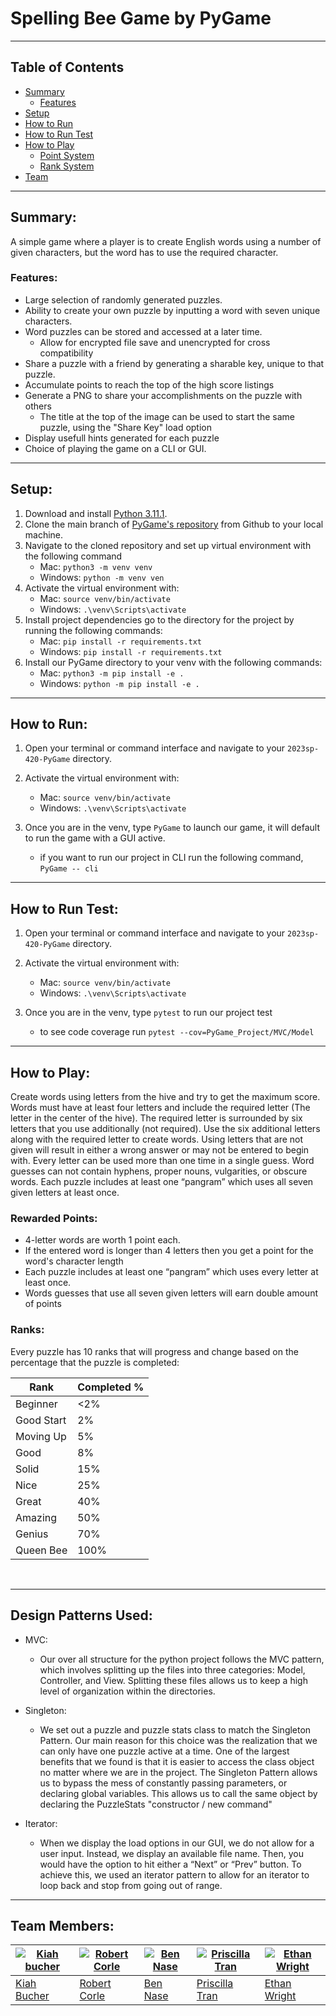 # Spelling Bee Game by PyGame
---

## Table of Contents
- [Summary](#summary)
    - [Features](#features)
- [Setup](#setup)
- [How to Run](#how-to-run)
- [How to Run Test](#how-to-run-test)
- [How to Play](#how-to-play)
    - [Point System](#rewarded-points)
    - [Rank System](#ranks)
- [Team](#team-members)
---

## Summary:

A simple game where a player is to create English words using a number of given characters, but the word has to use the required character.

### Features:
- Large selection of randomly generated puzzles.
- Ability to create your own puzzle by inputting a word with seven unique characters.
- Word puzzles can be stored and accessed at a later time.
    - Allow for encrypted file save and unencrypted for cross compatibility
- Share a puzzle with a friend by generating a sharable key, unique to that puzzle.
- Accumulate points to reach the top of the high score listings
- Generate a PNG to share your accomplishments on the puzzle with others
    - The title at the top of the image can be used to start the same puzzle, using the "Share Key" load option
- Display usefull hints generated for each puzzle
- Choice of playing the game on a CLI or GUI.


---

## Setup:

1. Download and install [Python 3.11.1](https://www.python.org/downloads/). 
2. Clone the main branch of [PyGame's repository](https://github.com/mucsci-students/2023sp-420-PyGame) from Github to your local machine.
3. Navigate to the cloned repository and set up virtual environment with the following command
    - Mac:
    ``` python3 -m venv venv ``` 
    - Windows:
    ``` python -m venv ven ```
4. Activate the virtual environment with:
    - Mac:
    ``` source venv/bin/activate ```
    - Windows:
    ``` .\venv\Scripts\activate ```
5. Install project dependencies go to the directory for the project by running the following commands:
    - Mac:
    ``` pip install -r requirements.txt ```
    - Windows:
    ``` pip install -r requirements.txt ```
6. Install our PyGame directory to your venv with the following commands:
    - Mac:
    ``` python3 -m pip install -e . ```
    - Windows:
    ``` python -m pip install -e . ```
---

## How to Run:

1. Open your terminal or command interface and navigate to your `2023sp-420-PyGame` directory.

2. Activate the virtual environment with:
    - Mac:
    ``` source venv/bin/activate ```
    - Windows:
    ``` .\venv\Scripts\activate ```

5. Once you are in the venv, type ```PyGame``` to launch our game, it will default to run the game with a GUI active. 
    - if you want to run our project in CLI run the following command, ``` PyGame -- cli ```

---

## How to Run Test:

1. Open your terminal or command interface and navigate to your `2023sp-420-PyGame` directory.

2. Activate the virtual environment with:
    - Mac:
    ``` source venv/bin/activate ```
    - Windows:
    ``` .\venv\Scripts\activate ```

3. Once you are in the venv, type ```pytest``` to run our project test 
    - to see code coverage run ``` pytest --cov=PyGame_Project/MVC/Model ```
---

## How to Play:

Create words using letters from the hive and try to get the maximum score. Words must have at least four letters and include the required letter (The letter in the center of the hive). The required letter is surrounded by six letters that you use additionally (not required). Use the six additional letters along with the required letter to create words. Using letters that are not given will result in either a wrong answer or may not be entered to begin with. Every letter can be used more than one time in a single guess. Word guesses can not contain hyphens, proper nouns, vulgarities, or obscure words. Each puzzle includes at least one “pangram” which uses all seven given letters at least once.

### Rewarded Points:

- 4-letter words are worth 1 point each.
- If the entered word is longer than 4 letters then you get a point for the word's character length
- Each puzzle includes at least one “pangram” which uses every letter at least once.
- Words guesses that use all seven given letters will earn double amount of points

### Ranks:

Every puzzle has 10 ranks that will progress and change based on the percentage that the puzzle is completed:

|   Rank     | Completed % |
|------------|-------------|
| Beginner   |     <2%     |
| Good Start |      2%     |
| Moving Up  |      5%     |
| Good       |      8%     |
| Solid      |     15%     |
| Nice       |     25%     |
| Great      |     40%     |
| Amazing    |     50%     |
| Genius     |     70%     |
| Queen Bee  |    100%     |

<br>

---

## Design Patterns Used:

- MVC: 
    - Our over all structure for the python project follows the MVC pattern, which involves splitting up the files into three categories: Model, Controller, and View. Splitting these files allows us to keep a high level of organization within the directories.

- Singleton:
     - We set out a puzzle and puzzle stats class to match the Singleton Pattern. Our main reason for this choice was the realization that we can only have one puzzle active at a time. One of the largest benefits that we found is that it is easier to access the class object no matter where we are in the project. The Singleton Pattern allows us to bypass the mess of constantly passing parameters, or declaring global variables. This allows us to call the same object by declaring the PuzzleStats "constructor / new command" 

- Iterator: 
    - When we display the load options in our GUI, we do not allow for a user input. Instead, we display an available file name. Then, you would have the option to hit either a “Next” or “Prev” button. To achieve this, we used an iterator pattern to allow for an iterator to loop back and stop from going out of range.
---

## Team Members:

| [![Kiah bucher](https://avatars.githubusercontent.com/u/70379821?v=4)](https://github.com/WhitePolaris) | [![Robert Corle](https://avatars.githubusercontent.com/u/93812563?v=4)](https://github.com/RjCor) | [![Ben Nase](https://avatars.githubusercontent.com/u/121914115?v=4)](https://github.com/bennase) | [![Priscilla Tran](https://avatars.githubusercontent.com/u/81700428?v=4)](https://github.com/priscillatran) | [![Ethan Wright](https://avatars.githubusercontent.com/u/122811350?v=4)](https://github.com/EthanWright24) |
|---------------------------------------------------------------------------------------------------|---------------------------------------------------------------------------------------------------------------|--------------------------------------------------------------------------------------------------|-------------------------------------------------------------------------------------------------------------|------------------------------------------------------------------------------------------------------------|
| [Kiah Bucher](https://github.com/WhitePolaris)                                                          | [Robert Corle](https://https://github.com/RjCor)                                                  | [Ben Nase](https://github.com/bennase)                                                           | [Priscilla Tran](https://github.com/priscillatran)                                                          | [Ethan Wright](https://github.com/EthanWright24)                                                           |
